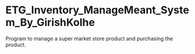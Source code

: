 # ETG_Inventory_ManageMeant_System_By_GirishKolhe
Program to manage a super market store product and purchasing the product.
